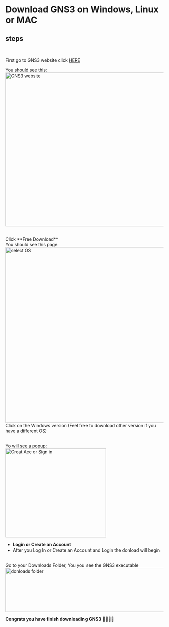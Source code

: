 # Download **GNS3 on Windows, Linux or MAC**

## steps
<br/>

First go to GNS3 website click <a href="https://gns3.com/">HERE </a>
<br>

You should see this:
<img width="776" height="489" alt="GNS3 website" src="https://github.com/user-attachments/assets/5c327103-7f82-4b3a-b05c-b3f155fc5c90" />

<br/>
Click **Free Download**

<br/>
You should see this page: <br/>
<img width="663" height="559" alt="select OS" src="https://github.com/user-attachments/assets/f1bbf441-7752-4d4d-8615-392914556398" />
<br/>
Click on the Windows version (Feel free to download other version if you have a different OS) <br/>
<br/>

Yo will see a popup: <br/>
<img width="320" height="283" alt="Creat Acc or Sign in" src="https://github.com/user-attachments/assets/b77111b0-fe1f-4ac6-b6ae-5be7bf002de5" />
<br/>
- **Login or Create an Account**
- After you Log In or Create an Account and Login the donload will begin

<br/>
Go to your Downloads Folder, You you see the GNS3 executable
<img width="563" height="141" alt="donloads folder" src="https://github.com/user-attachments/assets/127fa516-2615-4302-a0b2-d6117e74c6fb" />

<br/>

**Congrats you have finish downloading GNS3** 🎉🥳🎉🥳
